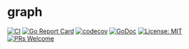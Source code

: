 # graph

[![CI](https://github.com/devnw/graph/workflows/CI/badge.svg)](https://github.com/devnw/graph/actions)
[![Go Report Card](https://goreportcard.com/badge/github.com/devnw/graph)](https://goreportcard.com/report/github.com/devnw/graph)
[![codecov](https://codecov.io/gh/devnw/graph/branch/master/graph/badge.svg)](https://codecov.io/gh/devnw/graph)
[![GoDoc](https://godoc.org/github.com/devnw/graph?status.svg)](https://pkg.go.dev/github.com/devnw/graph)
[![License: MIT](https://img.shields.io/badge/License-MIT-yellow.svg)](https://opensource.org/licenses/MIT)
[![PRs Welcome](https://img.shields.io/badge/PRs-welcome-brightgreen.svg)](http://makeapullrequest.com)
